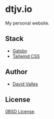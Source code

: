 # dtjv.io

My personal website.

## Stack

- [Gatsby](https://gatsbyjs.com)
- [Tailwind CSS](https://tailwindcss.com)

## Author

- [David Valles](https://dtjv.io)

## License

[0BSD License](LICENSE).
